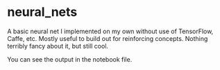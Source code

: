 # neural_nets
A basic neural net I implemented on my own without use of TensorFlow, Caffe, etc. Mostly useful to build out for reinforcing concepts. Nothing terribly fancy about it, but still cool.

You can see the output in the notebook file. 
